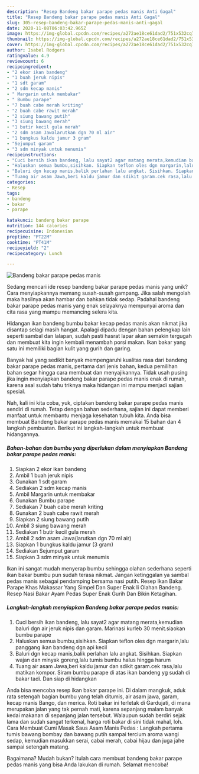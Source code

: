 ```yaml
---
description: "Resep Bandeng bakar parape pedas manis Anti Gagal"
title: "Resep Bandeng bakar parape pedas manis Anti Gagal"
slug: 305-resep-bandeng-bakar-parape-pedas-manis-anti-gagal
date: 2020-11-08T06:03:42.965Z
image: https://img-global.cpcdn.com/recipes/a272ae18ce61dad2/751x532cq70/bandeng-bakar-parape-pedas-manis-foto-resep-utama.jpg
thumbnail: https://img-global.cpcdn.com/recipes/a272ae18ce61dad2/751x532cq70/bandeng-bakar-parape-pedas-manis-foto-resep-utama.jpg
cover: https://img-global.cpcdn.com/recipes/a272ae18ce61dad2/751x532cq70/bandeng-bakar-parape-pedas-manis-foto-resep-utama.jpg
author: Isabel Rodgers
ratingvalue: 4.9
reviewcount: 6
recipeingredient:
- "2 ekor ikan bandeng"
- "1 buah jeruk nipis"
- "1 sdt garam"
- "2 sdm kecap manis"
- " Margarin untuk membakar"
- " Bumbu parape"
- "7 buah cabe merah kriting"
- "2 buah cabe rawit merah"
- "2 siung bawang putih"
- "3 siung bawang merah"
- "1 butir kecil gula merah"
- "2 sdm asam Jawalarutkan dgn 70 ml air"
- "1 bungkus kaldu jamur 3 gram"
- "Sejumput garam"
- "3 sdm minyak untuk menumis"
recipeinstructions:
- "Cuci bersih ikan bandeng, lalu sayat2 agar matang merata,kemudian baluri dgn air jeruk nipis dan garam. Marinasi kurleb 30 menit.siaokan bumbu parape"
- "Haluskan semua bumbu,sisihkan. Siapkan teflon oles dgn margarin,lalu panggang ikan bandeng dgn api kecil"
- "Baluri dgn kecap manis,balik perlahan lalu angkat. Sisihkan. Siapkan wajan dan minyak goreng,lalu tumis bumbu halus hingga harum"
- "Tuang air asam Jawa,beri kaldu jamur dan sdikit garam.cek rasa,lalu matikan kompor. Siram bumbu parape di atas ikan bandeng yg sudah di bakar tadi. Dan siap di hidangkan"
categories:
- Resep
tags:
- bandeng
- bakar
- parape

katakunci: bandeng bakar parape 
nutrition: 144 calories
recipecuisine: Indonesian
preptime: "PT22M"
cooktime: "PT41M"
recipeyield: "2"
recipecategory: Lunch

---
```



![Bandeng bakar parape pedas manis](https://img-global.cpcdn.com/recipes/a272ae18ce61dad2/751x532cq70/bandeng-bakar-parape-pedas-manis-foto-resep-utama.jpg)

Sedang mencari ide resep bandeng bakar parape pedas manis yang unik? Cara menyiapkannya memang susah-susah gampang. Jika salah mengolah maka hasilnya akan hambar dan bahkan tidak sedap. Padahal bandeng bakar parape pedas manis yang enak selayaknya mempunyai aroma dan cita rasa yang mampu memancing selera kita.

Hidangan ikan bandeng bumbu bakar kecap pedas manis akan nikmat jika disantap selagi masih hangat. Apalagi dipadu dengan bahan pelengkap lain seperti sambal dan lalapan, sudah pasti hasrat lapar akan semakin tergugah dan membuat kita ingin kembali menambah porsi makan. Ikan bakar yang satu ini memiliki bagian kulit yang gurih dan garing.

Banyak hal yang sedikit banyak mempengaruhi kualitas rasa dari bandeng bakar parape pedas manis, pertama dari jenis bahan, kedua pemilihan bahan segar hingga cara membuat dan menyajikannya. Tidak usah pusing jika ingin menyiapkan bandeng bakar parape pedas manis enak di rumah, karena asal sudah tahu triknya maka hidangan ini mampu menjadi sajian spesial.


Nah, kali ini kita coba, yuk, ciptakan bandeng bakar parape pedas manis sendiri di rumah. Tetap dengan bahan sederhana, sajian ini dapat memberi manfaat untuk membantu menjaga kesehatan tubuh kita. Anda bisa membuat Bandeng bakar parape pedas manis memakai 15 bahan dan 4 langkah pembuatan. Berikut ini langkah-langkah untuk membuat hidangannya.

<!--inarticleads1-->

##### Bahan-bahan dan bumbu yang diperlukan dalam menyiapkan Bandeng bakar parape pedas manis:

1. Siapkan 2 ekor ikan bandeng
1. Ambil 1 buah jeruk nipis
1. Gunakan 1 sdt garam
1. Sediakan 2 sdm kecap manis
1. Ambil  Margarin untuk membakar
1. Gunakan  Bumbu parape
1. Sediakan 7 buah cabe merah kriting
1. Gunakan 2 buah cabe rawit merah
1. Siapkan 2 siung bawang putih
1. Ambil 3 siung bawang merah
1. Sediakan 1 butir kecil gula merah
1. Ambil 2 sdm asam Jawa(larutkan dgn 70 ml air)
1. Siapkan 1 bungkus kaldu jamur (3 gram)
1. Sediakan Sejumput garam
1. Siapkan 3 sdm minyak untuk menumis


Ikan ini sangat mudah menyerap bumbu sehingga olahan sederhana seperti ikan bakar bumbu pun sudah terasa nikmat. Jangan ketinggalan ya sambal pedas manis sebagai pendamping bersama nasi putih. Resep Ikan Bakar Parape Khas Makassar Yang Simpel Dan Super Enak Ii Olahan Bandeng. Resep Nasi Bakar Ayam Pedas Super Enak Gurih Dan Bikin Ketagihan. 

<!--inarticleads2-->

##### Langkah-langkah menyiapkan Bandeng bakar parape pedas manis:

1. Cuci bersih ikan bandeng, lalu sayat2 agar matang merata,kemudian baluri dgn air jeruk nipis dan garam. Marinasi kurleb 30 menit.siaokan bumbu parape
1. Haluskan semua bumbu,sisihkan. Siapkan teflon oles dgn margarin,lalu panggang ikan bandeng dgn api kecil
1. Baluri dgn kecap manis,balik perlahan lalu angkat. Sisihkan. Siapkan wajan dan minyak goreng,lalu tumis bumbu halus hingga harum
1. Tuang air asam Jawa,beri kaldu jamur dan sdikit garam.cek rasa,lalu matikan kompor. Siram bumbu parape di atas ikan bandeng yg sudah di bakar tadi. Dan siap di hidangkan


Anda bisa mencoba resep ikan bakar parape ini. Di dalam mangkuk, aduk rata setengah bagian bumbu yang telah ditumis, air asam jawa, garam, kecap manis Bango, dan merica. Roti bakar ini terletak di Gardujati, di mana merupakan jalan yang tak pernah mati, karena sepanjang malam banyak kedai makanan di sepanjang jalan tersebut. Walaupun sudah berdiri sejak lama dan sudah sangat terkenal, harga roti bakar di sini tidak mahal, loh. Cara Membuat Cumi Masak Saus Asam Manis Pedas : Langkah pertama tumis bawang bombay dan bawang putih sampai tercium aroma wangi sedap, kemudian masukkan serai, cabai merah, cabai hijau dan juga jahe sampai setengah matang. 

Bagaimana? Mudah bukan? Itulah cara membuat bandeng bakar parape pedas manis yang bisa Anda lakukan di rumah. Selamat mencoba!
